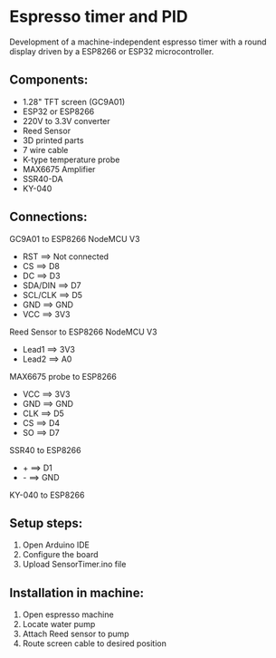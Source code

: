# Espresso timer and PID
Development of a machine-independent espresso timer with a round display driven by a ESP8266 or ESP32 microcontroller. 


## Components:
 * 1.28" TFT screen (GC9A01)
 * ESP32 or ESP8266
 * 220V to 3.3V converter
 * Reed Sensor
 * 3D printed parts
 * 7 wire cable
 * K-type temperature probe
 * MAX6675 Amplifier
 * SSR40-DA
 * KY-040

## Connections:
GC9A01 to ESP8266 NodeMCU V3
* RST ==> Not connected
* CS ==> D8
* DC ==> D3
* SDA/DIN ==> D7
* SCL/CLK ==> D5
* GND ==> GND
* VCC ==> 3V3

Reed Sensor to ESP8266 NodeMCU V3
* Lead1 ==> 3V3
* Lead2 ==> A0

MAX6675 probe to ESP8266
* VCC ==> 3V3
* GND ==> GND
* CLK ==> D5
* CS ==> D4
* SO ==> D7

SSR40 to ESP8266
* \+ ==> D1
* \- ==> GND

KY-040 to ESP8266



## Setup steps:
1. Open Arduino IDE
2. Configure the board
3. Upload SensorTimer.ino file

## Installation in machine:
1. Open espresso machine
2. Locate water pump
3. Attach Reed sensor to pump
4. Route screen cable to desired position
